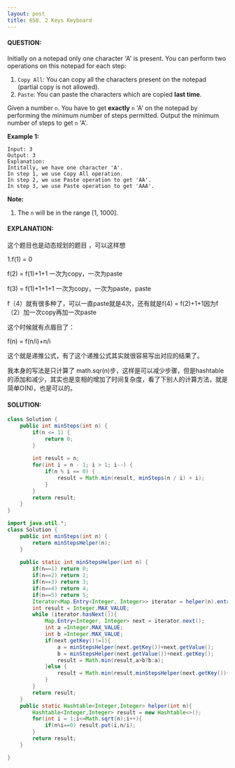 ```yaml
---
layout: post
title: 650. 2 Keys Keyboard
---
```


#### QUESTION:

Initially on a notepad only one character 'A' is present. You can perform two operations on this notepad for each step:

1. `Copy All`: You can copy all the characters present on the notepad (partial copy is not allowed).
2. `Paste`: You can paste the characters which are copied **last time**.

Given a number `n`. You have to get **exactly** `n` 'A' on the notepad by performing the minimum number of steps permitted. Output the minimum number of steps to get `n` 'A'.

**Example 1:**

```
Input: 3
Output: 3
Explanation:
Intitally, we have one character 'A'.
In step 1, we use Copy All operation.
In step 2, we use Paste operation to get 'AA'.
In step 3, we use Paste operation to get 'AAA'.
```

**Note:**

1. The `n` will be in the range [1, 1000].

#### EXPLANATION:

这个题目也是动态规划的题目 ，可以这样想

1.f(1) = 0

f(2) = f(1)+1+1  一次为copy，一次为paste

f(3) = f(1)+1+1+1 一次为copy，一次为paste，paste

f（4）就有很多种了，可以一直paste就是4次，还有就是f(4) = f(2)+1+1因为f（2）加一次copy再加一次paste

这个时候就有点眉目了：

f(n) = f(n/i)+n/i

这个就是递推公式，有了这个递推公式其实就很容易写出对应的结果了。

我本身的写法是只计算了 math.sqr(n)步，这样是可以减少步骤，但是hashtable的添加和减少，其实也是变相的增加了时间复杂度，看了下别人的计算方法，就是简单O(N)，也是可以的。

#### SOLUTION:

```JAVA
class Solution {
    public int minSteps(int n) {
        if(n <= 1) {
            return 0;
        }
        
        int result = n;
        for(int i = n - 1; i > 1; i--) {
            if(n % i == 0) {
                result = Math.min(result, minSteps(n / i) + i);
            }
        }
        return result;
    }
}

import java.util.*;
class Solution {
    public int minSteps(int n) {
        return minStepsHelper(n);
    }
    
    public static int minStepsHelper(int n) {
        if(n==1) return 0;
        if(n==2) return 2;
        if(n==3) return 3;
        if(n==4) return 4;
        if(n==5) return 5;
        Iterator<Map.Entry<Integer, Integer>> iterator = helper(n).entrySet().iterator();
        int result = Integer.MAX_VALUE;
        while (iterator.hasNext()){
            Map.Entry<Integer, Integer> next = iterator.next();
            int a =Integer.MAX_VALUE;
            int b =Integer.MAX_VALUE;
            if(next.getKey()!=1){
                a = minStepsHelper(next.getKey())+next.getValue();
                b = minStepsHelper(next.getValue())+next.getKey();
                result = Math.min(result,a>b?b:a);
            }else {
                result = Math.min(result,minStepsHelper(next.getKey())+next.getValue());
            }
        }
        return result;
    }
    public static Hashtable<Integer,Integer> helper(int n){
        Hashtable<Integer,Integer> result = new Hashtable<>();
        for(int i = 1;i<=Math.sqrt(n);i++){
            if(n%i==0) result.put(i,n/i);
        }
        return result;
    }

}
```

